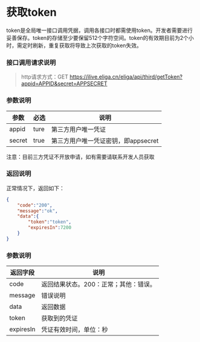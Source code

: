 # 获取token

token是全局唯一接口调用凭据，调用各接口时都需使用token。开发者需要进行妥善保存。token的存储至少要保留512个字符空间。token的有效期目前为2个小时，需定时刷新，重复获取将导致上次获取的token失效。

### 接口调用请求说明

><span>http请求方式：GET https://ilive.eliga.cn/eliga/api/third/getToken?appid=APPID&secret=APPSECRET</span>


### 参数说明

| 参数 | 必选  | 说明                                    |
|------|------|-----------------------------------------|
| appid | ture  | 第三方用户唯一凭证                      |
| secret | true  | 第三方用户唯一凭证密钥，即appsecret     |

注意：目前三方凭证不开放申请，如有需要请联系开发人员获取

### 返回说明
正常情况下，返回如下：
```json
{
    "code":"200",
    "message":"ok",
    "data":{
        "token":"token",
        "expiresIn":7200
    }
}
```

### 参数说明

| 返回字段 | 说明                             |
|---------|----------------------------------|
| code   | 返回结果状态。200：正常；其他：错误。 |
| message| 错误说明                         |
| data   | 返回数据                           |
| token   | 获取到的凭证                           |
| expiresIn   | 凭证有效时间，单位：秒              |


